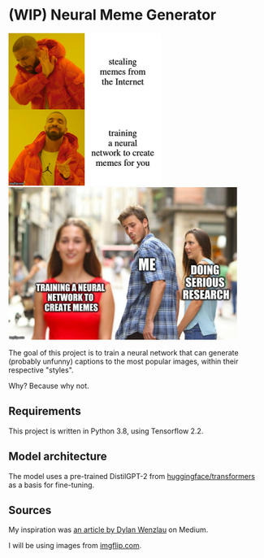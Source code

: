# (WIP) Neural Meme Generator

![](drake.png) ![](rnn_bf.png)

The goal of this project is to train a neural network that can generate 
(probably unfunny) captions to the most popular images, within their respective "styles".

Why? Because why not.


## Requirements

This project is written in Python 3.8, using Tensorflow 2.2.

## Model architecture

The model uses a pre-trained DistilGPT-2 from [huggingface/transformers](https://github.com/huggingface/transformers) as a basis for fine-tuning.

## Sources

My inspiration was [an article by Dylan Wenzlau](https://towardsdatascience.com/meme-text-generation-with-a-deep-convolutional-network-in-keras-tensorflow-a57c6f218e85) on Medium.

I will be using images from [imgflip.com](https://imgflip.com/).
